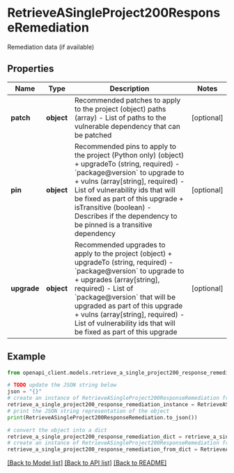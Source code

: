 # RetrieveASingleProject200ResponseRemediation

Remediation data (if available)

## Properties

Name | Type | Description | Notes
------------ | ------------- | ------------- | -------------
**patch** | **object** | Recommended patches to apply to the project  (object)    paths (array) - List of paths to the vulnerable dependency that can be patched | [optional] 
**pin** | **object** | Recommended pins to apply to the project (Python only)  (object)     + upgradeTo (string, required) - &#x60;package@version&#x60; to upgrade to     + vulns (array[string], required) - List of vulnerability ids that will be fixed as part of this upgrade     + isTransitive (boolean) - Describes if the dependency to be pinned is a transitive dependency | [optional] 
**upgrade** | **object** | Recommended upgrades to apply to the project  (object)     + upgradeTo (string, required) - &#x60;package@version&#x60; to upgrade to     + upgrades (array[string], required) -  List of &#x60;package@version&#x60; that will be upgraded as part of this upgrade     + vulns (array[string], required) - List of vulnerability ids that will be fixed as part of this upgrade | [optional] 

## Example

```python
from openapi_client.models.retrieve_a_single_project200_response_remediation import RetrieveASingleProject200ResponseRemediation

# TODO update the JSON string below
json = "{}"
# create an instance of RetrieveASingleProject200ResponseRemediation from a JSON string
retrieve_a_single_project200_response_remediation_instance = RetrieveASingleProject200ResponseRemediation.from_json(json)
# print the JSON string representation of the object
print(RetrieveASingleProject200ResponseRemediation.to_json())

# convert the object into a dict
retrieve_a_single_project200_response_remediation_dict = retrieve_a_single_project200_response_remediation_instance.to_dict()
# create an instance of RetrieveASingleProject200ResponseRemediation from a dict
retrieve_a_single_project200_response_remediation_from_dict = RetrieveASingleProject200ResponseRemediation.from_dict(retrieve_a_single_project200_response_remediation_dict)
```
[[Back to Model list]](../README.md#documentation-for-models) [[Back to API list]](../README.md#documentation-for-api-endpoints) [[Back to README]](../README.md)


